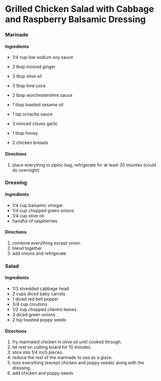 
# Grilled Chicken Salad with Cabbage and Raspberry Balsamic Dressing

 ### Marinade

 #### Ingredients

 - 1/4 cup low sodium soy sauce
 - 2 tbsp minced ginger
 - 3 tbsp olive oil
 - 3 tbsp lime juice
 - 2 tbsp worchestershire sauce
 - 1 tbsp toasted sesame oil
 - 1 tsp sriracha sauce
 - 3 minced cloves garlic
 - 1 tbsp honey

 - 2 chicken breasts

 #### Directions

 1. place everythng in ziploc bag, refrigerate for at least 30 miuntes (could do overnight)

 ### Dressing

 #### Ingredients

 - 1/4 cup balsamic vinegar
 - 1/4 cup chopped green onions
 - 1/4 cup olive oil
 - handful of raspberries

 #### Directions

 1. combine everything except onion.
 2. blend together
 3. add onions and refrigerate

 ### Salad

 #### Ingredients

 - 1/3 shredded cabbage head
 - 2 cups diced baby carrots
 - 1 diced red bell pepper
 - 3/4 cup croutons
 - 1/2 cup chopped cilantro leaves
 - 3 diced green onions
 - 2 tsp toasted poppy seeds

 #### Directions

 1. fry marinated chicken in olive oil until cooked through.
 2. let rest on cutting board for 10 minutes.
 3. slice into 1/4 inch pieces.
 4. reduce the rest of the marinade to use as a glaze.
 5. toss everything (except chicken and poppy seeds) along with the dressing. 
 6. add chicken and poppy seeds
